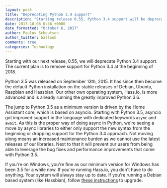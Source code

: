 ```yaml
---
layout: post
title: "Deprecating Python 3.4 support"
description: "Starting release 0.55, Python 3.4 support will be deprecated. Support is planned to be removed at the beginning of 2018."
date: 2017-10-06 0:36 +0000
date_formatted: "October 6, 2017"
author: Paulus Schoutsen
author_twitter: balloob
comments: true
categories: Technology
---
```


Starting with our next release, 0.55, we will deprecate Python 3.4 support. The current plan is to remove support for Python 3.4 at the beginning of 2018.

Python 3.5 was released on September 13th, 2015. It has since then become the default Python installation on the stable releases of Debian, Ubuntu, Raspbian and Hassbian. Our other own operating system, Hass.io, is more advanced and is already running the greatly improved Python 3.6.

The jump to Python 3.5 as a minimum version is driven by the Home Assistant core, which is based on asyncio. Starting with Python 3.5, asyncio got improved support in the language with dedicated keywords `async` and `await`. As this is the proper way of doing async in Python, we're seeing a move by async libraries to either only support the new syntax from the beginning or dropping support for the Python 3.4 approach. Not moving along means an increased maintenance burden as we cannot use the latest releases of our libraries. Next to that it will prevent our users from being able to leverage the bug fixes and performance improvements that come with Python 3.5.

If you're on Windows, you're fine as our minimum version for Windows has been 3.5 for a while now. If you're running Hass.io, you don't have to do anything. Your system will always stay up to date. If you're running a Debian based system (like Hassbian), follow [these instructions][dist-upgrade] to upgrade.

[dist-upgrade]: https://linuxconfig.org/raspbian-gnu-linux-upgrade-from-jessie-to-raspbian-stretch-9
